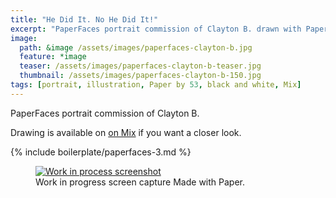 ```yaml
---
title: "He Did It. No He Did It!"
excerpt: "PaperFaces portrait commission of Clayton B. drawn with Paper by 53 on an iPad."
image: 
  path: &image /assets/images/paperfaces-clayton-b.jpg 
  feature: *image
  teaser: /assets/images/paperfaces-clayton-b-teaser.jpg
  thumbnail: /assets/images/paperfaces-clayton-b-150.jpg
tags: [portrait, illustration, Paper by 53, black and white, Mix]
---
```


PaperFaces portrait commission of Clayton B. 

Drawing is available on [on Mix](https://mix.fiftythree.com/11098-Michael-Rose/300453) if you want a closer look.

{% include boilerplate/paperfaces-3.md %}

<figure>
  <a href="/assets/images/paperfaces-clayton-b-process-1-lg.jpg"><img src="/assets/images/paperfaces-clayton-b-process-1-900.jpg" alt="Work in process screenshot"></a>
  <figcaption>Work in progress screen capture Made with Paper.</figcaption>
</figure>
